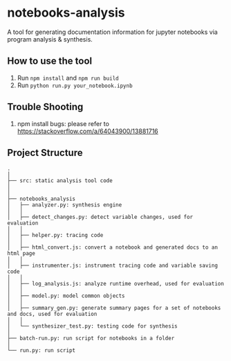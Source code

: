 # notebooks-analysis

A tool for generating documentation information for jupyter notebooks via program analysis & synthesis. 

## How to use the tool
1. Run `npm install` and `npm run build`
2. Run `python run.py your_notebook.ipynb`

## Trouble Shooting
1. npm install bugs: please refer to https://stackoverflow.com/a/64043900/13881716

## Project Structure
```
.
│
├── src: static analysis tool code
│
│
├── notebooks_analysis
│   ├── analyzer.py: synthesis engine
│   │ 
│   ├── detect_changes.py: detect variable changes, used for evaluation
│   │ 
│   ├── helper.py: tracing code
│   │ 
│   ├── html_convert.js: convert a notebook and generated docs to an html page
│   │ 
│   ├── instrumenter.js: instrument tracing code and variable saving code
│   │ 
│   ├── log_analysis.js: analyze runtime overhead, used for evaluation
│   │ 
│   ├── model.py: model common objects
│   │ 
│   ├── summary_gen.py: generate summary pages for a set of notebooks and docs, used for evaluation
│   │ 
│   └── synthesizer_test.py: testing code for synthesis
│   
├── batch-run.py: run script for notebooks in a folder
│
└── run.py: run script
```
